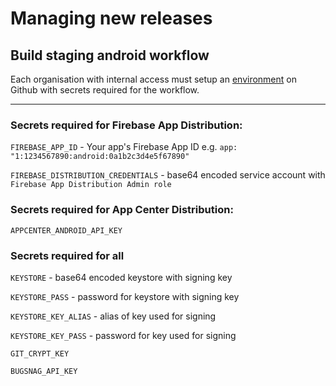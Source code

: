 # Managing new releases
## Build staging android workflow
Each organisation with internal access must setup an [environment](https://docs.github.com/en/actions/deployment/targeting-different-environments/using-environments-for-deployment) on Github
 with secrets required for the workflow.

---

### Secrets required for Firebase App Distribution:

 `FIREBASE_APP_ID` - Your app's Firebase App ID e.g. `app: "1:1234567890:android:0a1b2c3d4e5f67890"`

 `FIREBASE_DISTRIBUTION_CREDENTIALS` - base64 encoded service account with `Firebase App Distribution Admin role`


### Secrets required for App Center Distribution:

 `APPCENTER_ANDROID_API_KEY`


### Secrets required for all

 `KEYSTORE` - base64 encoded keystore with signing key

 `KEYSTORE_PASS` - password for keystore with signing key

 `KEYSTORE_KEY_ALIAS` - alias of key used for signing

 `KEYSTORE_KEY_PASS` - password for key used for signing

 `GIT_CRYPT_KEY`


 `BUGSNAG_API_KEY`
